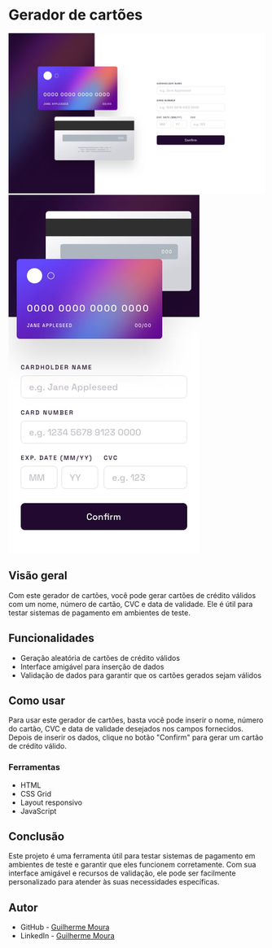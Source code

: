 # Gerador de cartões
![Preview](./design/desktop-design.jpg)
![Preview Mobile](./design/mobile-design.jpg)



## Visão geral
Com este gerador de cartões, você pode gerar cartões de crédito válidos com um nome, número de cartão, CVC e data de validade. Ele é útil para testar sistemas de pagamento em ambientes de teste.

## Funcionalidades
- Geração aleatória de cartões de crédito válidos
- Interface amigável para inserção de dados
- Validação de dados para garantir que os cartões gerados sejam válidos

## Como usar
Para usar este gerador de cartões, basta você pode inserir o nome, número do cartão, CVC e data de validade desejados nos campos fornecidos.
Depois de inserir os dados, clique no botão "Confirm" para gerar um cartão de crédito válido.

### Ferramentas

* HTML
* CSS Grid
* Layout responsivo
* JavaScript

## Conclusão
Este projeto é uma ferramenta útil para testar sistemas de pagamento em ambientes de teste e garantir que eles funcionem corretamente. Com sua interface amigável e recursos de validação, ele pode ser facilmente personalizado para atender às suas necessidades específicas.



## Autor 
- GitHub - [Guilherme Moura](https://github.com/guilhermemh)
- LinkedIn - [Guilherme Moura](https://www.linkedin.com/in/guilhermemhenrique/)
